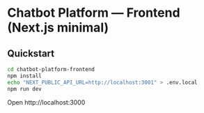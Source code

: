 # Chatbot Platform — Frontend (Next.js minimal)

## Quickstart
```bash
cd chatbot-platform-frontend
npm install
echo "NEXT_PUBLIC_API_URL=http://localhost:3001" > .env.local
npm run dev
```
Open http://localhost:3000
